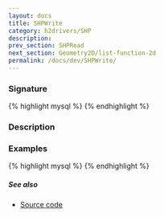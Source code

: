 ```yaml
---
layout: docs
title: SHPWrite
category: h2drivers/SHP
description: 
prev_section: SHPRead
next_section: Geometry2D/list-function-2d
permalink: /docs/dev/SHPWrite/
---
```


### Signature

{% highlight mysql %}
{% endhighlight %}

### Description

### Examples

{% highlight mysql %}
{% endhighlight %}

##### See also

* <a href="https://github.com/irstv/H2GIS/blob/a8e61ea7f1953d1bad194af926a568f7bc9aac96/h2drivers/src/main/java/org/h2gis/drivers/shp/SHPWrite.java" target="_blank">Source code</a>
